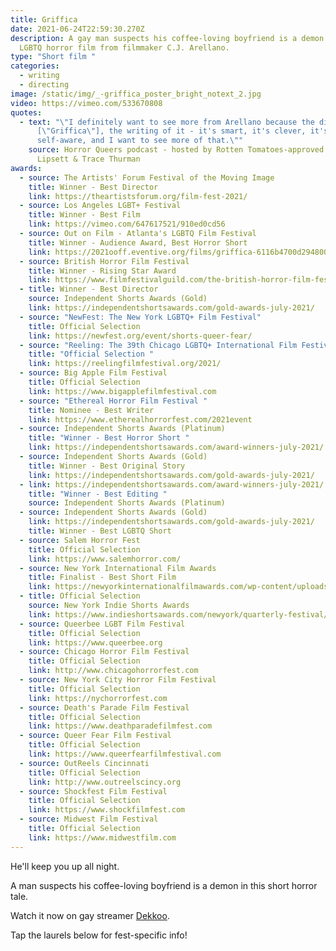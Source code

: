 ```yaml
---
title: Griffica
date: 2021-06-24T22:59:30.270Z
description: A gay man suspects his coffee-loving boyfriend is a demon in this
  LGBTQ horror film from filmmaker C.J. Arellano.
type: "Short film "
categories:
  - writing
  - directing
image: /static/img/_-griffica_poster_bright_notext_2.jpg
video: https://vimeo.com/533670808
quotes:
  - text: "\"I definitely want to see more from Arellano because the direction of
      [\"Griffica\"], the writing of it - it's smart, it's clever, it's
      self-aware, and I want to see more of that.\""
    source: Horror Queers podcast - hosted by Rotten Tomatoes-approved critics Joe
      Lipsett & Trace Thurman
awards:
  - source: The Artists' Forum Festival of the Moving Image
    title: Winner - Best Director
    link: https://theartistsforum.org/film-fest-2021/
  - source: Los Angeles LGBT+ Festival
    title: Winner - Best Film
    link: https://vimeo.com/647617521/910ed0cd56
  - source: Out on Film - Atlanta's LGBTQ Film Festival
    title: Winner - Audience Award, Best Horror Short
    link: https://2021ooff.eventive.org/films/griffica-6116b4700d2948003d28450c
  - source: British Horror Film Festival
    title: Winner - Rising Star Award
    link: https://www.filmfestivalguild.com/the-british-horror-film-festival
  - title: Winner - Best Director
    source: Independent Shorts Awards (Gold)
    link: https://independentshortsawards.com/gold-awards-july-2021/
  - source: "NewFest: The New York LGBTQ+ Film Festival"
    title: Official Selection
    link: https://newfest.org/event/shorts-queer-fear/
  - source: "Reeling: The 39th Chicago LGBTQ+ International Film Festival"
    title: "Official Selection "
    link: https://reelingfilmfestival.org/2021/
  - source: Big Apple Film Festival
    title: Official Selection
    link: https://www.bigapplefilmfestival.com
  - source: "Ethereal Horror Film Festival "
    title: Nominee - Best Writer
    link: https://www.etherealhorrorfest.com/2021event
  - source: Independent Shorts Awards (Platinum)
    title: "Winner - Best Horror Short "
    link: https://independentshortsawards.com/award-winners-july-2021/
  - source: Independent Shorts Awards (Gold)
    title: Winner - Best Original Story
    link: https://independentshortsawards.com/gold-awards-july-2021/
  - link: https://independentshortsawards.com/award-winners-july-2021/
    title: "Winner - Best Editing "
    source: Independent Shorts Awards (Platinum)
  - source: Independent Shorts Awards (Gold)
    link: https://independentshortsawards.com/gold-awards-july-2021/
    title: Winner - Best LGBTQ Short
  - source: Salem Horror Fest
    title: Official Selection
    link: https://www.salemhorror.com/
  - source: New York International Film Awards
    title: Finalist - Best Short Film
    link: https://newyorkinternationalfilmawards.com/wp-content/uploads/sites/10/2021/07/NYIFA-June-2021WINNERS-.pdf
  - title: Official Selection
    source: New York Indie Shorts Awards
    link: https://www.indieshortsawards.com/newyork/quarterly-festival/
  - source: Queerbee LGBT Film Festival
    title: Official Selection
    link: https://www.queerbee.org
  - source: Chicago Horror Film Festival
    title: Official Selection
    link: http://www.chicagohorrorfest.com
  - source: New York City Horror Film Festival
    title: Official Selection
    link: https://nychorrorfest.com
  - source: Death's Parade Film Festival
    title: Official Selection
    link: https://www.deathparadefilmfest.com
  - source: Queer Fear Film Festival
    title: Official Selection
    link: https://www.queerfearfilmfestival.com
  - source: OutReels Cincinnati
    title: Official Selection
    link: http://www.outreelscincy.org
  - source: Shockfest Film Festival
    title: Official Selection
    link: https://www.shockfilmfest.com
  - source: Midwest Film Festival
    title: Official Selection
    link: https://www.midwestfilm.com
---
```

He'll keep you up all night. 

A man suspects his coffee-loving boyfriend is a demon in this short horror tale. 

Watch it now on gay streamer [Dekkoo](https://www.dekkoo.com/griffica). 

Tap the laurels below for fest-specific info!